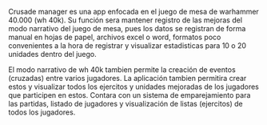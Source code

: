 Crusade manager es una app enfocada en el juego de mesa de warhammer 40.000 (wh 40k). Su función sera mantener registro de las mejoras del modo narrativo del juego de mesa, pues los datos se registran de forma manual en hojas de papel, 
archivos excel o word, formatos poco convenientes a la hora de registrar y visualizar estadisticas para 10 o 20 unidades dentro del juego.

El modo narrativo de wh 40k tambien permite la creación de eventos (cruzadas) entre varios jugadores. La aplicación tambien permitira crear estos y visualizar todos los ejercitos y unidades mejoradas de los jugadores que participen en estos. 
Contara con un sistema de emparejamiento para las partidas, listado de jugadores y visualización de listas (ejercitos) de todos los jugadores.

